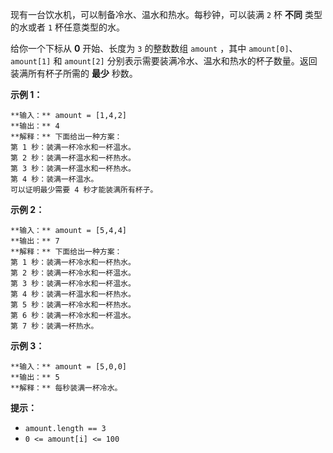 现有一台饮水机，可以制备冷水、温水和热水。每秒钟，可以装满 `2` 杯 **不同** 类型的水或者 `1` 杯任意类型的水。

给你一个下标从 **0** 开始、长度为 `3` 的整数数组 `amount` ，其中 `amount[0]`、`amount[1]` 和
`amount[2]` 分别表示需要装满冷水、温水和热水的杯子数量。返回装满所有杯子所需的 **最少** 秒数。



**示例 1：**

    
    
    **输入：** amount = [1,4,2]
    **输出：** 4
    **解释：** 下面给出一种方案：
    第 1 秒：装满一杯冷水和一杯温水。
    第 2 秒：装满一杯温水和一杯热水。
    第 3 秒：装满一杯温水和一杯热水。
    第 4 秒：装满一杯温水。
    可以证明最少需要 4 秒才能装满所有杯子。
    

**示例 2：**

    
    
    **输入：** amount = [5,4,4]
    **输出：** 7
    **解释：** 下面给出一种方案：
    第 1 秒：装满一杯冷水和一杯热水。
    第 2 秒：装满一杯冷水和一杯温水。
    第 3 秒：装满一杯冷水和一杯温水。
    第 4 秒：装满一杯温水和一杯热水。
    第 5 秒：装满一杯冷水和一杯热水。
    第 6 秒：装满一杯冷水和一杯温水。
    第 7 秒：装满一杯热水。
    

**示例 3：**

    
    
    **输入：** amount = [5,0,0]
    **输出：** 5
    **解释：** 每秒装满一杯冷水。
    



**提示：**

  * `amount.length == 3`
  * `0 <= amount[i] <= 100`

